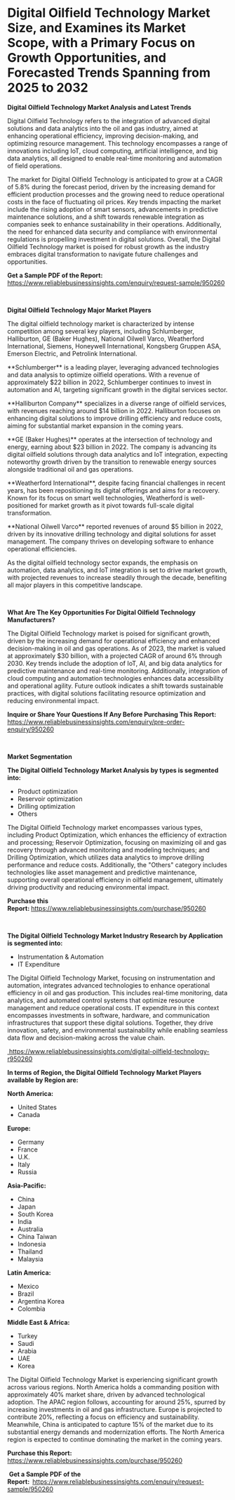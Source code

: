<p><h1>Digital Oilfield Technology Market Size, and Examines its Market Scope, with a Primary Focus on Growth Opportunities, and Forecasted Trends Spanning from 2025 to 2032</h1></p><p><strong>Digital Oilfield Technology Market Analysis and Latest Trends</strong></p>
<p><p>Digital Oilfield Technology refers to the integration of advanced digital solutions and data analytics into the oil and gas industry, aimed at enhancing operational efficiency, improving decision-making, and optimizing resource management. This technology encompasses a range of innovations including IoT, cloud computing, artificial intelligence, and big data analytics, all designed to enable real-time monitoring and automation of field operations.</p><p>The market for Digital Oilfield Technology is anticipated to grow at a CAGR of 5.8% during the forecast period, driven by the increasing demand for efficient production processes and the growing need to reduce operational costs in the face of fluctuating oil prices. Key trends impacting the market include the rising adoption of smart sensors, advancements in predictive maintenance solutions, and a shift towards renewable integration as companies seek to enhance sustainability in their operations. Additionally, the need for enhanced data security and compliance with environmental regulations is propelling investment in digital solutions. Overall, the Digital Oilfield Technology market is poised for robust growth as the industry embraces digital transformation to navigate future challenges and opportunities.</p></p>
<p><strong>Get a Sample PDF of the Report:&nbsp;</strong> <a href="https://www.reliablebusinessinsights.com/enquiry/request-sample/950260?utm_campaign=3679&utm_medium=2&utm_source=Github&utm_content=ia&utm_term=17042025&utm_id=digital-oilfield-technology">https://www.reliablebusinessinsights.com/enquiry/request-sample/950260</a></p>
<p>&nbsp;</p>
<p><strong>Digital Oilfield Technology Major Market Players</strong></p>
<p><p>The digital oilfield technology market is characterized by intense competition among several key players, including Schlumberger, Halliburton, GE (Baker Hughes), National Oilwell Varco, Weatherford International, Siemens, Honeywell International, Kongsberg Gruppen ASA, Emerson Electric, and Petrolink International. </p><p>**Schlumberger** is a leading player, leveraging advanced technologies and data analysis to optimize oilfield operations. With a revenue of approximately $22 billion in 2022, Schlumberger continues to invest in automation and AI, targeting significant growth in the digital services sector.</p><p>**Halliburton Company** specializes in a diverse range of oilfield services, with revenues reaching around $14 billion in 2022. Halliburton focuses on enhancing digital solutions to improve drilling efficiency and reduce costs, aiming for substantial market expansion in the coming years.</p><p>**GE (Baker Hughes)** operates at the intersection of technology and energy, earning about $23 billion in 2022. The company is advancing its digital oilfield solutions through data analytics and IoT integration, expecting noteworthy growth driven by the transition to renewable energy sources alongside traditional oil and gas operations.</p><p>**Weatherford International**, despite facing financial challenges in recent years, has been repositioning its digital offerings and aims for a recovery. Known for its focus on smart well technologies, Weatherford is well-positioned for market growth as it pivot towards full-scale digital transformation.</p><p>**National Oilwell Varco** reported revenues of around $5 billion in 2022, driven by its innovative drilling technology and digital solutions for asset management. The company thrives on developing software to enhance operational efficiencies.</p><p>As the digital oilfield technology sector expands, the emphasis on automation, data analytics, and IoT integration is set to drive market growth, with projected revenues to increase steadily through the decade, benefiting all major players in this competitive landscape.</p></p>
<p>&nbsp;</p>
<p><strong>What Are The Key Opportunities For Digital Oilfield Technology Manufacturers?</strong></p>
<p><p>The Digital Oilfield Technology market is poised for significant growth, driven by the increasing demand for operational efficiency and enhanced decision-making in oil and gas operations. As of 2023, the market is valued at approximately $30 billion, with a projected CAGR of around 6% through 2030. Key trends include the adoption of IoT, AI, and big data analytics for predictive maintenance and real-time monitoring. Additionally, integration of cloud computing and automation technologies enhances data accessibility and operational agility. Future outlook indicates a shift towards sustainable practices, with digital solutions facilitating resource optimization and reducing environmental impact.</p></p>
<p><strong>Inquire or Share Your Questions If Any Before Purchasing This Report:</strong> <a href="https://www.reliablebusinessinsights.com/enquiry/pre-order-enquiry/950260?utm_campaign=3679&utm_medium=2&utm_source=Github&utm_content=ia&utm_term=17042025&utm_id=digital-oilfield-technology">https://www.reliablebusinessinsights.com/enquiry/pre-order-enquiry/950260</a></p>
<p>&nbsp;</p>
<p><strong>Market Segmentation</strong></p>
<p><strong>The Digital Oilfield Technology Market Analysis by types is segmented into:</strong></p>
<p><ul><li>Product optimization</li><li>Reservoir optimization</li><li>Drilling optimization</li><li>Others</li></ul></p>
<p><p>The Digital Oilfield Technology market encompasses various types, including Product Optimization, which enhances the efficiency of extraction and processing; Reservoir Optimization, focusing on maximizing oil and gas recovery through advanced monitoring and modeling techniques; and Drilling Optimization, which utilizes data analytics to improve drilling performance and reduce costs. Additionally, the "Others" category includes technologies like asset management and predictive maintenance, supporting overall operational efficiency in oilfield management, ultimately driving productivity and reducing environmental impact.</p></p>
<p><strong>Purchase this Report:&nbsp;</strong><a href="https://www.reliablebusinessinsights.com/purchase/950260?utm_campaign=3679&utm_medium=2&utm_source=Github&utm_content=ia&utm_term=17042025&utm_id=digital-oilfield-technology">https://www.reliablebusinessinsights.com/purchase/950260</a></p>
<p>&nbsp;</p>
<p><strong>The Digital Oilfield Technology Market Industry Research by Application is segmented into:</strong></p>
<p><ul><li>Instrumentation & Automation</li><li>IT Expenditure</li></ul></p>
<p><p>The Digital Oilfield Technology Market, focusing on instrumentation and automation, integrates advanced technologies to enhance operational efficiency in oil and gas production. This includes real-time monitoring, data analytics, and automated control systems that optimize resource management and reduce operational costs. IT expenditure in this context encompasses investments in software, hardware, and communication infrastructures that support these digital solutions. Together, they drive innovation, safety, and environmental sustainability while enabling seamless data flow and decision-making across the value chain.</p></p>
<p><a href="https://www.reliablebusinessinsights.com/digital-oilfield-technology-r950260?utm_campaign=3679&utm_medium=2&utm_source=Github&utm_content=ia&utm_term=17042025&utm_id=digital-oilfield-technology">&nbsp;https://www.reliablebusinessinsights.com/digital-oilfield-technology-r950260</a></p>
<p><strong>In terms of Region, the Digital Oilfield Technology Market Players available by Region are:</strong></p>
<p>
    <p> <strong> North America: </strong>
        <ul>
            <li>United States</li>
            <li>Canada</li>
        </ul>
        </p> 
    <p> <strong> Europe: </strong>
        <ul>
            <li>Germany</li>
            <li>France</li>
            <li>U.K.</li>
            <li>Italy</li>
            <li>Russia</li>
        </ul>
        </p> 
    <p> <strong> Asia-Pacific: </strong>
        <ul>
            <li>China</li>
            <li>Japan</li>
            <li>South Korea</li>
            <li>India</li>
            <li>Australia</li>
            <li>China Taiwan</li>
            <li>Indonesia</li>
            <li>Thailand</li>
            <li>Malaysia</li>
        </ul>
        </p> 
    <p> <strong> Latin America: </strong>
        <ul>
            <li>Mexico</li>
            <li>Brazil</li>
            <li>Argentina Korea</li>
            <li>Colombia</li>
        </ul>
        </p> 
    <p> <strong> Middle East & Africa: </strong>
        <ul>
            <li>Turkey</li>
            <li>Saudi</li>
            <li>Arabia</li>
            <li>UAE</li>
            <li>Korea</li>
        </ul>
    </p>
    </p>
<p><p>The Digital Oilfield Technology Market is experiencing significant growth across various regions. North America holds a commanding position with approximately 40% market share, driven by advanced technological adoption. The APAC region follows, accounting for around 25%, spurred by increasing investments in oil and gas infrastructure. Europe is projected to contribute 20%, reflecting a focus on efficiency and sustainability. Meanwhile, China is anticipated to capture 15% of the market due to its substantial energy demands and modernization efforts. The North America region is expected to continue dominating the market in the coming years.</p></p>
<p><strong>Purchase this Report: </strong><a href="https://www.reliablebusinessinsights.com/purchase/950260?utm_campaign=3679&utm_medium=2&utm_source=Github&utm_content=ia&utm_term=17042025&utm_id=digital-oilfield-technology">https://www.reliablebusinessinsights.com/purchase/950260</a></p>
<p>&nbsp;<strong>Get a Sample PDF of the Report:&nbsp;&nbsp;</strong><a href="https://www.reliablebusinessinsights.com/enquiry/request-sample/950260?utm_campaign=3679&utm_medium=2&utm_source=Github&utm_content=ia&utm_term=17042025&utm_id=digital-oilfield-technology">https://www.reliablebusinessinsights.com/enquiry/request-sample/950260</a></p>
<p><strong></strong></p>
<p><p></p><p></p><p></p></p>